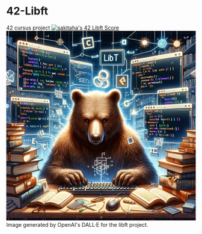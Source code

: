 # 42-Libft
42 cursus project
[![sakitaha's 42 Libft Score](https://badge42.vercel.app/api/v2/cljrqoszc000608mgdkng3san/project/3100500)](https://github.com/JaeSeoKim/badge42)
![Image illustration for libft](bear_libft.png)
Image generated by OpenAI's DALL·E for the libft project.
